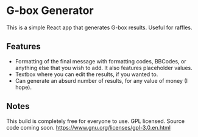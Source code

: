 # G-box Generator

This is a simple React app that generates G-box results. Useful for raffles.

## Features

- Formatting of the final message with formatting codes, BBCodes, or anything else that you wish to add. It also features placeholder values.
- Textbox where you can edit the results, if you wanted to.
- Can generate an absurd number of results, for any value of money (I hope).

## Notes

This build is completely free for everyone to use. GPL licensed. Source code coming soon.
https://www.gnu.org/licenses/gpl-3.0.en.html
